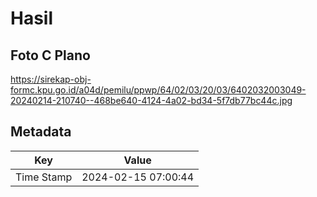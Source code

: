 # Hasil

## Foto C Plano

https://sirekap-obj-formc.kpu.go.id/a04d/pemilu/ppwp/64/02/03/20/03/6402032003049-20240214-210740--468be640-4124-4a02-bd34-5f7db77bc44c.jpg


## Metadata

| Key        | Value               |
| ---------- | ------------------- |
| Time Stamp | 2024-02-15 07:00:44 |




